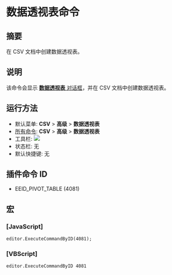 # 数据透视表命令

## 摘要

在 CSV 文档中创建数据透视表。

## 说明

该命令会显示 [**数据透视表** 对话框](../../dlg/pivot_table/index)，并在 CSV 文档中创建数据透视表。

## 运行方法

- 默认菜单: **CSV** \> **高级** \> **数据透视表**
- [所有命令](../tools/all_commands): **CSV** \> **高级** \> **数据透视表**
- 工具栏: ![](../../images/pivot_table..png)
- 状态栏: 无
- 默认快捷键: 无

## 插件命令 ID

- EEID\_PIVOT\_TABLE (4081)

## 宏

### \[JavaScript\]

```
editor.ExecuteCommandByID(4081);
```

### \[VBScript\]

```
editor.ExecuteCommandByID 4081
```
